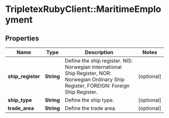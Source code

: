 # TripletexRubyClient::MaritimeEmployment

## Properties
Name | Type | Description | Notes
------------ | ------------- | ------------- | -------------
**ship_register** | **String** | Define the ship register. NIS: Norwegian International Ship Register, NOR: Norwegian Ordinary Ship Register, FOREIGN: Foreign Ship Register.  | [optional] 
**ship_type** | **String** | Define the ship type. | [optional] 
**trade_area** | **String** | Define the trade area. | [optional] 


